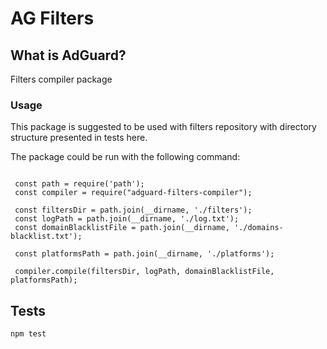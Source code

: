 # AG Filters

## What is AdGuard?

Filters compiler package

### Usage

This package is suggested to be used with filters repository with directory structure presented in tests here.

The package could be run with the following command:

```
 
 const path = require('path');
 const compiler = require("adguard-filters-compiler");
 
 const filtersDir = path.join(__dirname, './filters');
 const logPath = path.join(__dirname, './log.txt');
 const domainBlacklistFile = path.join(__dirname, './domains-blacklist.txt');
 
 const platformsPath = path.join(__dirname, './platforms');
 
 compiler.compile(filtersDir, logPath, domainBlacklistFile, platformsPath);
```

## Tests

```
npm test
```